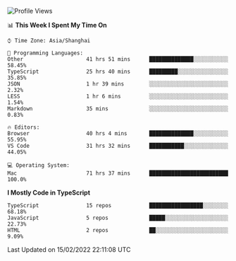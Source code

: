 <!--START_SECTION:waka-->
![Profile Views](http://img.shields.io/badge/Profile%20Views-0-blue)

📊 **This Week I Spent My Time On** 

```text
⌚︎ Time Zone: Asia/Shanghai

💬 Programming Languages: 
Other                    41 hrs 51 mins      ██████████████░░░░░░░░░░░   58.45% 
TypeScript               25 hrs 40 mins      █████████░░░░░░░░░░░░░░░░   35.85% 
JSON                     1 hr 39 mins        ░░░░░░░░░░░░░░░░░░░░░░░░░   2.32% 
LESS                     1 hr 6 mins         ░░░░░░░░░░░░░░░░░░░░░░░░░   1.54% 
Markdown                 35 mins             ░░░░░░░░░░░░░░░░░░░░░░░░░   0.83%

🔥 Editors: 
Browser                  40 hrs 4 mins       ██████████████░░░░░░░░░░░   55.95% 
VS Code                  31 hrs 32 mins      ███████████░░░░░░░░░░░░░░   44.05%

💻 Operating System: 
Mac                      71 hrs 37 mins      █████████████████████████   100.0%

```

**I Mostly Code in TypeScript** 

```text
TypeScript               15 repos            █████████████████░░░░░░░░   68.18% 
JavaScript               5 repos             █████░░░░░░░░░░░░░░░░░░░░   22.73% 
HTML                     2 repos             ██░░░░░░░░░░░░░░░░░░░░░░░   9.09%

```



 Last Updated on 15/02/2022 22:11:08 UTC
<!--END_SECTION:waka-->
